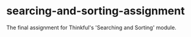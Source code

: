 # searcing-and-sorting-assignment
The final assignment for Thinkful's 'Searching and Sorting' module.
